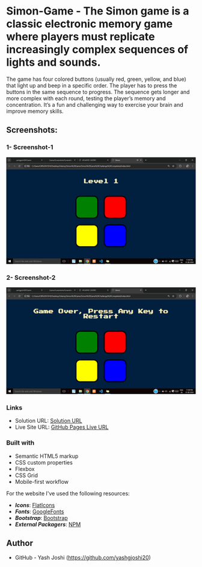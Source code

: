 # Simon-Game - The Simon game is a classic electronic memory game where players must replicate increasingly complex sequences of lights and sounds.

The game has four colored buttons (usually red, green, yellow, and blue) that light up and beep in a specific order. The player has to press the buttons in the same sequence to progress. The sequence gets longer and more complex with each round, testing the player’s memory and concentration. It’s a fun and challenging way to exercise your brain and improve memory skills.

## Screenshots:
### 1- Screenshot-1
![](./Screenshots/Screenshot-1.png)


### 2- Screenshot-2
![](./Screenshots/Screenshot-2.png)


### Links

- Solution URL:  [Solution  URL](https://github.com/yashgjoshi20/Simon-Game.git)
- Live Site URL: [GitHub Pages Live URL](https://yashgjoshi20.github.io/Simon-Game/)

### Built with

- Semantic HTML5 markup
- CSS custom properties
- Flexbox
- CSS Grid
- Mobile-first workflow

For the website I've used the following resources:
* ***Icons***: [FlatIcons](https://www.flaticon.com/)
* ***Fonts***: [GoogleFonts](https://fonts.google.com/)
* ***Bootstrap***: [Bootstrap](https://getbootstrap.com/)
* ***External Packagers***: [NPM](https://www.npmjs.com/)

 ## Author

- GitHub - Yash Joshi (https://github.com/yashgjoshi20)
